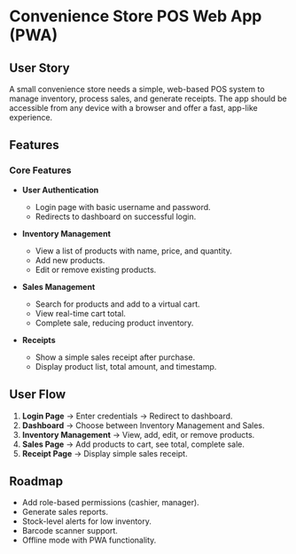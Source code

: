 # Convenience Store POS Web App (PWA)

## User Story
A small convenience store needs a simple, web-based POS system to manage inventory, process sales, and generate receipts. The app should be accessible from any device with a browser and offer a fast, app-like experience.

## Features
### Core Features
- **User Authentication**  
  - Login page with basic username and password.  
  - Redirects to dashboard on successful login.  

- **Inventory Management**  
  - View a list of products with name, price, and quantity.  
  - Add new products.  
  - Edit or remove existing products.  

- **Sales Management**  
  - Search for products and add to a virtual cart.  
  - View real-time cart total.  
  - Complete sale, reducing product inventory.  

- **Receipts**  
  - Show a simple sales receipt after purchase.  
  - Display product list, total amount, and timestamp.  

## User Flow
1. **Login Page** → Enter credentials → Redirect to dashboard.  
2. **Dashboard** → Choose between Inventory Management and Sales.  
3. **Inventory Management** → View, add, edit, or remove products.  
4. **Sales Page** → Add products to cart, see total, complete sale.  
5. **Receipt Page** → Display simple sales receipt.  

## Roadmap
- Add role-based permissions (cashier, manager).  
- Generate sales reports.  
- Stock-level alerts for low inventory.  
- Barcode scanner support.  
- Offline mode with PWA functionality.  
